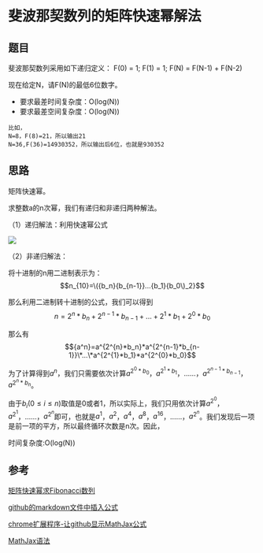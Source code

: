 # 斐波那契数列的矩阵快速幂解法
## 题目

斐波那契数列采用如下递归定义：
F(0) = 1;
F(1) = 1;
F(N) = F(N-1) + F(N-2)

现在给定N，请F(N)的最低6位数字。

 - 要求最差时间复杂度：O(log(N))
 - 要求最差空间复杂度：O(log(N))
```
比如，
N=8，F(8)=21，所以输出21
N=36,F(36)=14930352，所以输出后6位，也就是930352
```

## 思路

矩阵快速幂。

求整数a的n次幂，我们有递归和非递归两种解法。

（1）递归解法：利用快速幂公式

<img src="https://github.com/fangrui006/Algorithm-Data-Structure/blob/master/resources/pic/%E5%BF%AB%E9%80%9F%E5%B9%82%E5%85%AC%E5%BC%8F.png" style="border:none;">


（2）非递归解法：

将十进制的n用二进制表示为：
$$n_{10}=\({b_n}{b_{n-1}}...{b_1}{b_0\)_2}$$

那么利用二进制转十进制的公式，我们可以得到
$$n=2^{n}*b_{n}+2^{n-1}*b_{n-1}+...+2^{1}*b_{1}+2^{0}*b_{0}$$

那么有
$${a^n}=a^{2^{n}*b_n}*a^{2^{n-1}*b_{n-1}}\*...\*a^{2^{1}*b_1}*a^{2^{0}*b_0}$$

为了计算得到$a^n$，我们只需要依次计算$a^{2^{0}*b_0}$，$a^{2^{1}*b_1}$，……，$a^{2^{n-1}*b_{n-1}}$，$a^{2^{n}*b_n}$。

由于$b_i (0 \le {i} \le {n})$取值是0或者1，所以实际上，我们只用依次计算$a^{2^{0}}$，$a^{2^{1}}$，……，$a^{2^{n}}$即可，也就是$a^{1}$，$a^{2}$，$a^{4}$，$a^{8}$，$a^{16}$，……，$a^{2^{n}}$。我们发现后一项是前一项的平方，所以最终循环次数是n次。因此，

时间复杂度:O(log(N))

## 参考

[矩阵快速幂求Fibonacci数列](http://www.cnblogs.com/dongsheng/archive/2013/06/02/3114073.html)

[github的markdown文件中插入公式](http://www.wanguanglu.com/2016/07/18/github-markdown-equation/)

[chrome扩展程序-让github显示MathJax公式](http://www.wanguanglu.com/2016/07/18/github-markdown-equation/)

[MathJax语法](http://mlworks.cn/posts/introduction-to-mathjax-and-latex-expression/)
